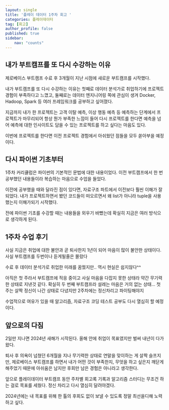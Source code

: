 ```yaml
---
layout: single
title: '플레이 데이터 1주차 회고 '
categories: 플레이데이터
tag: [회고]
author_profile: false
published: true
sidebar:
    nav: "counts"
---
```



## 내가 부트캠프를 또 다시 수강하는 이유

제로베이스 부트캠프 수료 후 3개월이 지난 시점에 새로운 부트캠프를 시작했다.

내가 부트캠프를 또 다시 수강하는 이유는 첫째로 데이터 분석가로 취업하기에 프로젝트 경험이 부족하다고 느꼈고, 둘째로는 데이터 엔지니어링 쪽에 관심이 생겨 Docker, Hadoop, Spark 등 여러 프레임워크를 공부하고 싶어졌다.

지금까지 내가 한 프로젝트는 고객 이탈 예측, 이상 행동 예측 등 예측하는 단계에서 프로젝트가 마무리되어 항상 뭔가 부족한 느낌이 들어 다시 프로젝트를 한다면 예측을 넘어 예측에 대한 인사이트도 담을 수 있는 프로젝트를 하고 싶다는 마음도 있다.

이번에 프로젝트를 한다면 이전 프로젝트 경험에서 아쉬웠던 점들을 모두 쏟아부을 예정이다.

## 다시 파이썬 기초부터 
1주차 커리큘럼은 파이썬의 기본적인 문법에 대한 내용이었다. 이전 부트캠프에서 한 번 공부했던 내용들이라 복습하는 마음으로 수업을 들었다.

이전에 공부했을 때와 달라진 점이 있다면, 자료구조 파트에서 이전보다 훨씬 이해가 잘 되었다. 내가 프로젝트하면서 봤던 코드들이 떠오르면서 왜 list가 아니라 tuple을 사용했는지 이해가되기 시작했다.

전에 파이썬 기초를 수강할 때는 내용들을 외우기 바빴는데 확실히 지금은 여러 방식으로 생각하게 된다. 

## 1주차 수업 후기

사실 지금은 취업에 대한 불안과 곧 퇴사한지 1년이 되어 마음이 많이 불안한 상태이다. 사실 부트캠프를 두번이나 듣게될줄은 몰랐다 

수료 후 데이터 분석가로 취업한 미래를 꿈꿨지만.. 역시 현실은 쉽지않다^^ 

아직은 첫 주라서 부트캠프에 적응 중이고 사실 마음을 다잡지 못한 상태라 약간 무기력한 상태로 지낸것 같다.  확실히 두 번째 부트캠프라 설레는 마음은 거의 없는 상태... 첫 주는 살짝 정신이 나간 상태로 다녔지만 2주차에는 정신차리고 파이팅해야지

수업적으로 여유가 있을 때 알고리즘, 자료구조 코딩 테스트 공부도 다시 열심히 할 예정이다.

## 앞으로의 다짐
2일만 지나면 2024년 새해가 시작된다. 올해 안에 취업이 목표였지만 벌써 내년이 다가왔다.

퇴사 후 의욕이 넘쳤던 6개월을 지나 무기력한 상태로 연말을 맞이하는 게 살짝 슬프지만, 제로베이스 부트캠프를 하면서 내가 어떤 것이 부족한지, 무엇을 하고 싶은지 깨닫게 해주었기 때문에 아쉬움은 남지만 후회만 남은 경험은 아니라고 생각한다.

앞으로 플레이데이터 부트캠프 동안 주차별 회고록 기록과 알고리즘 스터디는 무조건 하는 걸로 목표를 세웠다. 정신 차리고 다시 열심히 달려야겠다.

2024년에는 내 목표를 위해 한 톨의 후회도 없이 보낼 수 있도록 정말 최선을디해 노력하고 싶다.